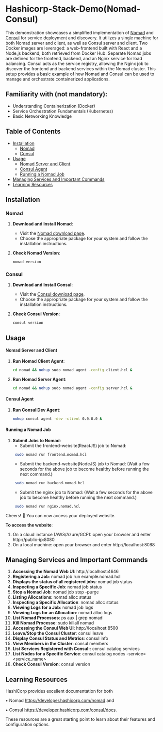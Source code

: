 # Hashicorp-Stack-Demo(Nomad-Consul)

This demonstration showcases a simplified implementation of [Nomad](https://www.nomadproject.io/) and [Consul](https://www.consul.io/) for service deployment and discovery. It utilizes a single machine for both Nomad server and client, as well as Consul server and client. Two Docker images are leveraged: a web-frontend built with React and a Node.js backend, both retrieved from Docker Hub. Separate Nomad jobs are defined for the frontend, backend, and an Nginx service for load balancing. Consul acts as the service registry, allowing the Nginx job to discover the frontend and backend services within the Nomad cluster. This setup provides a basic example of how Nomad and Consul can be used to manage and orchestrate containerized applications.

## Familiarity with (not mandatory):

- Understanding Containerization (Docker)
- Service Orchestration Fundamentals (Kubernetes)
- Basic Networking Knowledge

## Table of Contents

- [Installation](#installation)
  - [Nomad](#nomad)
  - [Consul](#consul)
- [Usage](#usage)
  - [Nomad Server and Client](#nomad-server-and-client)
  - [Consul Agent](#consul-agent)
  - [Running a Nomad Job](#running-a-nomad-job)
- [Managing Services and Important Commands](#managing-services-and-important-commands)
- [Learning Resources](learning-resources)

## Installation

### Nomad

1. **Download and Install Nomad**:
   - Visit the [Nomad download page](https://developer.hashicorp.com/nomad/docs/install).
   - Choose the appropriate package for your system and follow the installation instructions.

2. **Check Nomad Version**:
   ```bash
   nomad version
   ```

### Consul

1. **Download and Install Consul**:
   - Visit the [Consul download page](https://developer.hashicorp.com/consul/docs/install).
   - Choose the appropriate package for your system and follow the installation instructions.

2. **Check Consul Version**:
   ```bash
   consul version
   ```

## Usage

#### Nomad Server and Client
1. **Run Nomad Client Agent**:
   ```bash
   cd nomad && nohup sudo nomad agent -config client.hcl &
   ```

2. **Run Nomad Server Agent**:
   ```bash
   cd nomad && nohup sudo nomad agent -config server.hcl &
   ```

#### Consul Agent
1. **Run Consul Dev Agent**:
   ```bash
   nohup consul agent -dev -client 0.0.0.0 &
   ```
   
#### Running a Nomad Job
1. **Submit Jobs to Nomad**:
    - Submit the frontend-website(ReactJS) job to Nomad:
   ```bash
    sudo nomad run frontend.nomad.hcl 
   ```
   - Submit the backend-website(NodeJS) job to Nomad:
     (Wait a few seconds for the above job to become healthy before running the next command.)
   ```bash
    sudo nomad run backend.nomad.hcl 
   ```  
   - Submit the nginx job to Nomad:
     (Wait a few seconds for the above job to become healthy before running the next command.)
   ```bash
    sudo nomad run nginx.nomad.hcl 
   ```

Cheers! 🎉 You can now access your deployed website.

  **To access the website**:
  1. On a cloud instance (AWS/Azure/GCP): open your browser and enter http://public-ip:8080
  2. On a local machine: open your browser and enter http://localhost:8088


## Managing Services and Important Commands
1. **Accessing the Nomad Web UI**: http://localhost:4646
2. **Registering a Job**: nomad job run example.nomad.hcl
3. **Displays the status of all registered jobs**: nomad job status
4. **Inspecting a Specific Job**: nomad job status
5. **Stop a Nomad Job**: nomad job stop -purge <job-name>
6. **Listing Allocations**: nomad alloc status
7. **Inspecting a Specific Allocation**: nomad alloc status <alloc-id>
8. **Viewing Logs for a Job**: nomad job logs <job-name>
9. **Viewing Logs for an Allocation**: nomad alloc logs <alloc-id>
10.  **List Nomad Processes**: ps aux | grep nomad
11. **Kill Nomad Processe**: sudo killall nomad
12. **Accessing the Consul Web UI**: http://localhost:8500
13. **Leave/Stop the Consul Cluster**: consul leave
14. **Display Consul Status and Metrics**: consul info
15. **View Members in the Cluster**: consul members
16. **List Services Registered with Consul:**: consul catalog services
17. **List Nodes for a Specific Service**: consul catalog nodes -service=<service_name>
18. **Check Consul Version**: consul version

## Learning Resources

HashiCorp provides excellent documentation for both 
 
 • Nomad https://developer.hashicorp.com/nomad and 
 
 • Consul https://developer.hashicorp.com/consul/docs. 
 
 These resources are a great starting point to learn about their features and configuration options.
